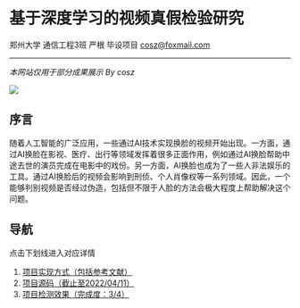 # 基于深度学习的视频真假检验研究

郑州大学 通信工程3班 严根 毕设项目 cosz@foxmail.com

----------------------------------------------------

*本网站仅用于部分成果展示  By cosz*

![](https://www.z4a.net/images/2022/04/12/fakeortrue.gif)



## 序言

随着人工智能的广泛应用，一些通过AI技术实现换脸的视频开始出现。一方面，通过AI换脸在影视、医疗、出行等领域发挥着很多正面作用，例如通过AI换脸帮助中途去世的演员完成在电影中的戏份。另一方面，AI换脸也成为了一些人非法娱乐的工具。通过AI换脸后的视频会影响到刑侦、个人肖像权等一系列领域。因此，一个能够判别视频是否经过伪造，包括但不限于人脸的方法会极大程度上帮助解决这个问题。



## 导航

点击下划线进入对应详情

1. [项目实现方式（包括参考文献）](https://fmd.netlify.app/methodofachieving)
2. [项目源码（截止至2022/04/11）](https://fmd.netlify.app/codefiles)
3. [项目检测效果（完成度：3/4）](https://fmd.netlify.app/result)

